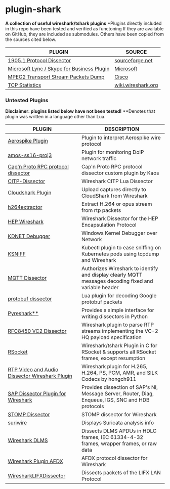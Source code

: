 # plugin-shark
**A collection of useful wireshark/tshark plugins**
\*Plugins directly included in this repo have been tested and verified as functoning
If they are available on GitHub, they are included as submodules.  Others have been copied from the sources cited below.

| PLUGIN | SOURCE |
| ------ | ------ |
| [1905.1 Protocol Dissector](https://github.com/phreakocious/plugin-shark/blob/master/1905.1.lua) | [sourceforge.net](https://sourceforge.net/p/cdhn4ws) |
| [Microsoft Lync / Skype for Business Plugin](https://github.com/phreakocious/plugin-shark/blob/master/Lync-Skype4B-Plugin2.00.lua) | [Microsoft](https://gallery.technet.microsoft.com/office/Lync-Skype-for-Businesss-d422212f)
| [MPEG2 Transport Stream Packets Dump](https://github.com/phreakocious/plugin-shark/blob/master/mpeg_packets_dump.lua) |[Cisco](https://www.cisco.com/c/en/us/support/docs/broadband-cable/cable-modem-termination-systems-cmts/214210-convert-a-sniffer-trace-to-mpeg-video.html)
| [TCP Statistics](https://github.com/phreakocious/plugin-shark/blob/master/tcp_stats.lua) | [wiki.wireshark.org](https://wiki.wireshark.org/Contrib#Statistic_Taps_or_Post-Dissectors)


### Untested Plugins

**Disclaimer: plugins listed below have not been tested!**
\*\*Denotes that plugin was written in a language other than Lua.

| PLUGIN | DESCRIPTION |
| ------ | ------ |
|[Aerospike Plugin](https://github.com/aerospike/aerospike-wireshark-plugin) | Plugin to interpret Aerospike wire protocol
| [amos-ss16-proj3](https://github.com/AMOS-ss16-proj3/amos-ss16-proj3)  |Plugin for monitoring DoIP network traffic
| [Cap'n Proto RPC protocol dissector](https://github.com/kaos/wireshark-plugins) | Cap'n Proto RPC protocol dissector custom plugin by Kaos
| [CITP-Dissector](https://github.com/hossimo/CITP-Dissector) | Wireshark CITP Lua Dissector
| [Cloudshark Plugin](https://github.com/cloudshark/) | Upload captures directly to CloudShark from Wireshark
| [h264extractor](https://github.com/volvet/h264extractor) | Extract H.264 or opus stream from rtp packets
| [HEP Wireshark](https://github.com/sipcapture/hep-wireshark) | Wireshark Dissector for the HEP Encapsulation Protocol
| [KDNET Debugger](https://github.com/Lekensteyn/kdnet) | Windows Kernel Debugger over Network
|[KSNIFF](https://github.com/eldadru/ksniff)| Kubectl plugin to ease sniffing on Kubernetes pods using tcpdump and Wireshark
| [MQTT Dissector](https://github.com/Johann-Angeli/wireshark-plugin-mqtt) | Authorizes Wireshark to identify and display clearly MQTT messages decoding fixed and variable header
| [protobuf dissector](https://github.com/128technology/protobuf_dissector) | Lua plugin for decoding Google protobuf packets
| [Pyreshark\*\*](https://github.com/ashdnazg/pyreshark) | Provides a simple interface for writing dissectors in Python
| [RFC8450 VC2 Dissector](https://github.com/bbc/rfc8450-vc2-dissector) | Wireshark plugin to parse RTP streams implementing the VC-2 HQ payload specification
| [RSocket](https://github.com/rsocket/rsocket-wireshark) | Wireshark/tshark Plugin in C for RSocket & supports all RSocket frames, except resumption
| [RTP Video and Audio Dissector Wireshark Plugin](https://github.com/hongch911/WiresharkPlugin) | Wireshark plugin for H.265, H.264, PS, PCM, AMR, and SILK Codecs by hongch911
| [SAP Dissector Plugin for Wireshark](https://github.com/SecureAuthCorp/SAP-Dissection-plug-in-for-Wireshark) | Provides dissection of SAP's NI, Message Server, Router, Diag, Enqueue, IGS, SNC and HDB protocols
| [STOMP Dissector](https://github.com/ficoos/wireshark-stomp-plugin) | STOMP dissector for Wireshark
| [suriwire](https://github.com/regit/suriwire) | Displays Suricata analysis info
| [Wireshark DLMS](https://github.com/bearxiong99/wireshark-dlms) | Dissects DLMS APDUs in HDLC frames, IEC 61334-4-32 frames, wrapper frames, or raw data
| [Wireshark Plugin AFDX](https://github.com/redlab-i/wireshark-plugin-afdx) | AFDX protocol dissector for Wireshark
| [WiresharkLIFXDissector](https://github.com/mab5vot9us9a/WiresharkLIFXDissector) | Dissects packets of the LIFX LAN Protocol